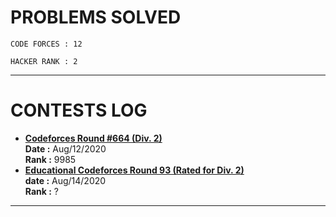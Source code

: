 # PROBLEMS SOLVED

    CODE FORCES : 12
    
    HACKER RANK : 2
***
# CONTESTS LOG
* **[Codeforces Round #664 (Div. 2)](https://codeforces.com/contest/1395)** <br>
  **Date :** Aug/12/2020 <br>
  **Rank :** 9985
* **[Educational Codeforces Round 93 (Rated for Div. 2)]()** <br>
  **date :** Aug/14/2020 <br>
  **Rank :** ?
***    
